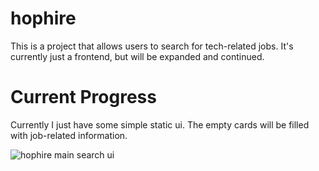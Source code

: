 # hophire

This is a project that allows users to search for tech-related jobs. It's currently just a frontend, but will be expanded and continued.

# Current Progress

Currently I just have some simple static ui. The empty cards will be filled with job-related information.

![hophire main search ui](https://media.discordapp.net/attachments/1279540253643771917/1374908237626736700/image.png?ex=682fc294&is=682e7114&hm=5a809ad6b38481988eda2eb991241474d503d797fa684d60338a0150c0ee39ce&=&format=webp&quality=lossless&width=1050&height=531)
